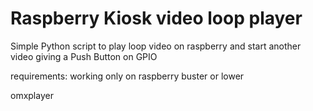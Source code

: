 # Raspberry Kiosk video loop player

Simple Python script to play loop video on raspberry and start another video giving a Push Button on GPIO


requirements:
working only on raspberry buster or lower

omxplayer
